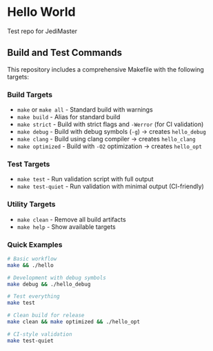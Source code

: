 # Hello World
Test repo for JediMaster

## Build and Test Commands

This repository includes a comprehensive Makefile with the following targets:

### Build Targets
- `make` or `make all` - Standard build with warnings
- `make build` - Alias for standard build 
- `make strict` - Build with strict flags and `-Werror` (for CI validation)
- `make debug` - Build with debug symbols (`-g`) → creates `hello_debug`
- `make clang` - Build using clang compiler → creates `hello_clang`
- `make optimized` - Build with `-O2` optimization → creates `hello_opt`

### Test Targets
- `make test` - Run validation script with full output
- `make test-quiet` - Run validation with minimal output (CI-friendly)

### Utility Targets
- `make clean` - Remove all build artifacts
- `make help` - Show available targets

### Quick Examples
```bash
# Basic workflow
make && ./hello

# Development with debug symbols
make debug && ./hello_debug

# Test everything
make test

# Clean build for release
make clean && make optimized && ./hello_opt

# CI-style validation
make test-quiet
```